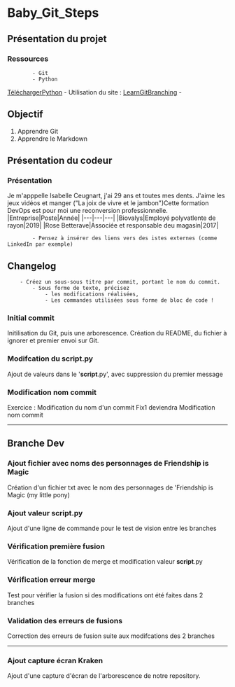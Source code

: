 # Baby_Git_Steps

## Présentation du projet

### Ressources

            - Git
            - Python
  [TéléchargerPython](https://www.python.org/)
            - Utilisation du site :
  [LearnGitBranching](https://learngitbranching.js.org/?locale=fr_FR)
            -  

## Objectif

1. Apprendre Git
2. Apprendre le Markdown

## Présentation du codeur

### Présentation

Je m'apppelle Isabelle Ceugnart, j'ai 29 ans et toutes mes dents. J'aime les jeux vidéos et manger ("La joix de vivre et le jambon")Cette formation DevOps est pour moi une reconversion professionnelle.
|Entreprise|Poste|Année|
|---|---|---|
|Biovalys|Employé polyvatlente de rayon|2019|
|Rose Betterave|Associée et responsable deu magasin|2017|

            - Pensez à insérer des liens vers des istes externes (comme LinkedIn par exemple)

## Changelog

        - Créez un sous-sous titre par commit, portant le nom du commit.
            - Sous forme de texte, précisez
                - les modifications réalisées,
                - Les commandes utilisées sous forme de bloc de code !

### Initial commit

Initilisation du Git, puis une arborescence. Création du README, du fichier à ignorer et premier envoi sur Git.

### Modifcation du __script__.py

Ajout de valeurs dans le '__script__.py', avec suppression du premier message

### Modification nom commit

Exercice : Modification du nom d'un commit Fix1 deviendra Modification nom commit

---

## Branche Dev

### Ajout fichier avec noms des personnages de Friendship is Magic

Création d'un fichier txt avec le nom des personnages de 'Friendship is Magic (my little pony)

### Ajout valeur __script__.py

Ajout d'une ligne de commande pour le test de vision entre les branches

### Vérification première fusion

Vérification de la fonction de merge et modification valeur __script__.py

### Vérification erreur merge

Test pour vérifier la fusion si des modifications ont été faites dans 2 branches

### Validation des erreurs de fusions

Correction des erreurs de fusion suite aux modifcations des 2 branches

---

### Ajout capture écran Kraken

Ajout d'une capture d'écran de l'arborescence de notre repository.